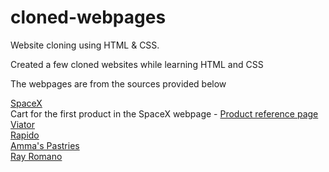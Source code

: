 # cloned-webpages
Website cloning using HTML &amp; CSS.
<br>
<p>Created a few cloned websites while learning HTML and CSS</p>
<p>The webpages are from the sources provided below</p>
<a href = "https://shop.spacex.com/" target = "_blank">SpaceX</a><br>
<span>Cart for the first product in the SpaceX webpage - </span>
<a href = "https://shop.spacex.com/collections/trending/products/spacex-fram2-t-shirt" target = "_blank">Product reference page</a><br>
<a href = "https://www.viator.com/?m=33953&supag=1240250194145278&supca=676923706&supsc=kwd-77515991602646&supai=77515770892157&supdv=c&supnt=o&suplp=116074&supli=3169&supti=kwd-77515991602646&tsem=true&supci=kwd-77515991602646&&msclkid=431f972fd48a1770d7e7ff222c8de78d&gclid=431f972fd48a1770d7e7ff222c8de78d&gclsrc=3p.ds&gad_source=7" target = "_blank">Viator </a><br>
<a href = "https://www.rapido.bike/Home" target = "_blank">Rapido</a> <br>
<a href = "https://ammaspastries.in/" target = "_blank">Amma's Pastries</a>   <br>
<a href = "https://www.rayromanocontracting.com/#home1" target = "_blank">Ray Romano</a>
